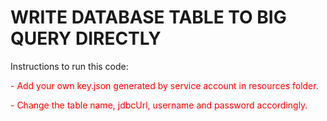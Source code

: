 <h1>WRITE DATABASE TABLE TO BIG QUERY DIRECTLY</h1>
Instructions to run this code:
<p style="color:red">- Add your own key.json generated by service account in resources folder.</p>
<p style="color:red">- Change the table name, jdbcUrl, username and password accordingly.</p>